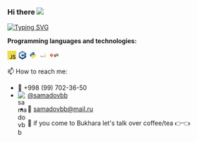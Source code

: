 ### Hi there <img src="https://media.giphy.com/media/hvRJCLFzcasrR4ia7z/giphy.gif" width="25px" >

[![Typing SVG](https://readme-typing-svg.herokuapp.com?color=58a6ff&center=true&lines=Welcome+to+my+Github+profile;My+name+is+Bobir+(Samadov))](https://itc-buxdu.uz)

<!--
**samadovbb/samadovbb** is a ✨ _special_ ✨ repository because its `README.md` (this file) appears on your GitHub profile.

Here are some ideas to get you started:

- 🔭 I’m currently working on ...
- 🌱 I’m currently learning ...
- 👯 I’m looking to collaborate on ...
- 🤔 I’m looking for help with ...
- 💬 Ask me about ...
- 📫 How to reach me: ...
- 😄 Pronouns: ...
- ⚡ Fun fact: ...
-->
**Programming languages and technologies:**  

<code><img height="20" src="https://raw.githubusercontent.com/github/explore/80688e429a7d4ef2fca1e82350fe8e3517d3494d/topics/javascript/javascript.png"></code>
<code><img height="20" src="https://raw.githubusercontent.com/github/explore/80688e429a7d4ef2fca1e82350fe8e3517d3494d/topics/cpp/cpp.png"></code>
<code><img height="20" src="https://raw.githubusercontent.com/github/explore/80688e429a7d4ef2fca1e82350fe8e3517d3494d/topics/python/python.png"></code>
<code><img height="20" src="https://raw.githubusercontent.com/github/explore/80688e429a7d4ef2fca1e82350fe8e3517d3494d/topics/mysql/mysql.png"></code>
<code><img height="20" src="https://raw.githubusercontent.com/github/explore/80688e429a7d4ef2fca1e82350fe8e3517d3494d/topics/git/git.png"></code>


📫 How to reach me: 
- 📲 +998 (99) 702-36-50
- <a href="https://t.me/mensenvau">
  <img align="left" alt="samadovbb" width="22" src="https://upload.wikimedia.org/wikipedia/commons/8/82/Telegram_logo.svg" /> @samadovbb
</a>

- 📩 samadovbb@mail.ru

👀 if you come to Bukhara let's talk over coffee/tea 👉👈
